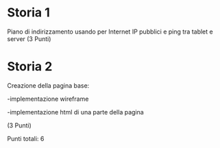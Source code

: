 # Storia 1
Piano di indirizzamento usando per Internet IP pubblici e ping tra tablet e server (3 Punti)

# Storia 2 
Creazione della pagina base: 

-implementazione wireframe 

-implementazione html di una parte della pagina

(3 Punti)



Punti totali: 6

